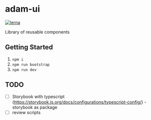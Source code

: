 # adam-ui

[![lerna](https://img.shields.io/badge/maintained%20with-lerna-cc00ff.svg)](https://lerna.js.org/)

Library of reusable components

## Getting Started

1. `npm i`
2. `npm run bootstrap`
3. `npm run dev`

## TODO

- [ ] Storybook with typescript (https://storybook.js.org/docs/configurations/typescript-config/) - storybook as package
- [ ] review scripts
